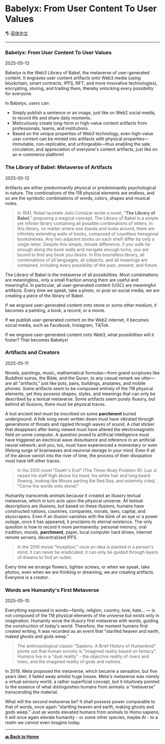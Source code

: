 # Babelyx: From User Content To User Values

🌎 [简体中文](./_zhcn.md)

---

### Babelyx: From User Content To User Values

2025-05-13

Babelyx is the Web3 Library of Babel, the metaverse of user-generated content. It engraves user content artifacts onto Web3 media (using blockchain, smart contracts, IPFS, NFT, and more innovative technologies), encrypting, storing, and trading them, thereby unlocking every possibility for everyone.

In Babelyx, users can:

- Simply publish a sentence or an image, just like on Web2 social media, to record life and share daily moments.
- Meticulously create long-form or high-value content artifacts from professionals, teams, and institutions.
- Based on the unique properties of Web3 technology, even high-value user content can be minted into artifacts with physical properties—immutable, non-replicable, and unforgeable—thus enabling the sale, circulation, and appreciation of everyone's content artifacts, just like on an e-commerce platform!

### The Library of Babel: Metaverse of Artifacts

2025-05-12

Artifacts are either predominantly physical or predominantly psychological in nature. The combinations of the 118 physical elements are endless, and so are the symbolic combinations of words, colors, shapes and musical notes.

> In 1941, Nobel laureate Julio Cortázar wrote a novel, "**The Library of Babel**," proposing a magical concept. The Library of Babel is a simple yet infinite library containing all possible combinations of letters. In this library, no matter where one stands and looks around, there are infinitely extending walls of books, composed of countless hexagonal bookshelves. Any two adjacent books on each shelf differ by only a single letter. Despite this simple, minute difference, if you walk far enough along the book walls and navigate enough turns, you are bound to find any book you desire. In this boundless library, all combinations of all languages, all subjects, and all meanings are contained, including every possibility of the past, present, and future.

The Library of Babel is the metaverse of all possibilities. Most combinations are meaningless, only a small fraction among them are useful and meaningful. In particular, all user-generated content (UGC) are meaningful artifacts. Every time we speak, take a photo, or post on social media, we are creating a piece of the library of Babel.

If we engrave user-generated content onto stone or some other medium, it becomes a painting, a book, a record, or a movie.

If we publish user-generated content on the Web2 internet, it becomes social media, such as Facebook, Instagram, TikTok.

If we engrave user-generated content onto Web3, what possibilities will it foster? That becomes Babelyx!

### Artifacts and Creators

2025-05-11

Novels, paintings, music, mathematical formulas—from grand scriptures like Buddhist sutras, the Bible, and the Quran, to any casual remark we utter—are all "artifacts," just like pots, pans, buildings, airplanes, and mobile phones. Some artifacts seem to be composed entirely of the 118 physical elements, yet they possess shapes, styles, and meanings that can only be described by a textual metaverse. Some artifacts seem purely illusory, but behind all illusions, there must be physical traces.

A lost ancient text must be inscribed on some **parchment** buried underground. A folk song never written down must have vibrated through generations of throats and rippled through waves of sound. A chat sticker that disappears after being viewed must have altered the electromagnetic field on some computer. A question posed to artificial intelligence must have triggered an electrical wave disturbance and inference in an artificial neural network; and you, too, must have experienced a momentary or even lifelong surge of brainwaves and neuronal storage in your mind. Even if all of the above vanish into the river of time, the process of their dissipation must have left other traces.

> In the 2010 novel "Death's End" (The Three-Body Problem III): Luo Ji raised his staff high above his head, his white hair and long beard flowing, looking like Moses parting the Red Sea, and solemnly cried, "Carve the words onto stone!"

Humanity transcends animals because it created an illusory textual metaverse, which in turn acts upon the physical universe. All textual descriptions are illusions, but based on these illusions, humans have constructed nations, countries, companies, morals, laws, capital, and skyscrapers. Even if an illusion vanishes with the blink of an eye or a power outage, once it has appeared, it proclaims its eternal existence. The only question is how to record it more permanently: personal memory, oral tradition, murals, **parchment**, paper, local computer hard drives, internet remote servers, decentralized IPFS.

> In the 2010 movie "Inception," once an idea is planted in a person's mind, it can never be eradicated; it can only be guided through layers of dreams to find an outlet.

Every time we arrange flowers, tighten screws, or when we speak, take photos, even when we are thinking or dreaming, we are creating artifacts. Everyone is a creator.

### Words are Humanity's First Metaverse

2025-05-10

Everything expressed in words—family, religion, country, love, hate... — is not composed of the 118 physical elements of the universe but exists only in imagination. Humanity wove the illusory first metaverse with words, guiding the construction of today's world. Therefore, the moment humans first created writing, it was recorded as an event that "startled heaven and earth, maked ghosts and gods weep."

> The anthropological classic "Sapiens: A Brief History of Humankind" points out that human society is "imagined reality based on fantacy". Humans live in a "dual reality" - the objective reality of rivers and trees, and the imagined reality of gods and nations.

In 2019, Meta proposed the metaverse, which became a sensation, but five years later, it faded away amidst huge losses. Meta's metaverse was merely a virtual sensory world, a rather superficial concept, but it intuitively pointed to the essence of what distinguishes humans from animals: a "metaverse" transcending the material.

What will the second metaverse be? It shall possess power comparable to that of words, once again "startling heaven and earth, making ghosts and gods weep." Just as words elevated humans from animals to Homo sapiens, it will once again elevate humanity - or some other species, maybe AI - to a realm we cannot even imagine today.

---

[**🔙️ Back to Home**](../_enus.md)
